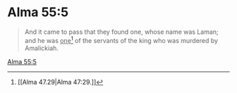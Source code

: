 # Alma 55:5

> And it came to pass that they found one, whose name was Laman; and he was <u>one</u>[^a] of the servants of the king who was murdered by Amalickiah.

[Alma 55:5](https://www.churchofjesuschrist.org/study/scriptures/bofm/alma/55?lang=eng&id=p5#p5)


[^a]: [[Alma 47.29|Alma 47:29.]]

